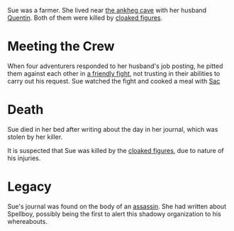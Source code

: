 <!-- TITLE: Sue Burnshaw -->
<!-- SUBTITLE: A Simple Farmer -->
Sue was a farmer. She lived near [the ankheg cave](http://spellboyorig.in/the-ankheg-cave) with her husband [Quentin](http://spellboyorig.in/quentin-burnshaw). Both of them were killed by [cloaked figures](http://spellboyorig.in/cloaked-figures).
# Meeting the Crew
When four adventurers responded to her husband's job posting, he pitted them against each other in [a friendly fight](http://spellboyorig.in/session-1-introductions), not trusting in their abilities to carry out his request. Sue watched the fight and cooked a meal with [Sac](http://spellboyorig.in/saccharomyces-cerevisiae)
# Death
Sue died in her bed after writing about the day in her journal, which was stolen by her killer.

It is suspected that Sue was killed by the [cloaked figures](http://spellboyorig.in/cloaked-figures), due to nature of his injuries.
# Legacy
Sue's journal was found on the body of an [assassin](http://spellboyorig.in/cloaked-figures). She had written about Spellboy, possibly being the first to alert this shadowy organization to his whereabouts.